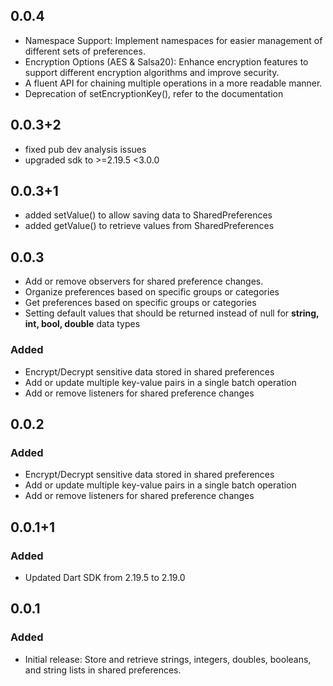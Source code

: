 ## 0.0.4
- Namespace Support: Implement namespaces for easier management of different sets of preferences.
- Encryption Options (AES & Salsa20): Enhance encryption features to support different encryption algorithms and improve security.
- A fluent API for chaining multiple operations in a more readable manner.
- Deprecation of setEncryptionKey(), refer to the documentation

## 0.0.3+2
- fixed pub dev analysis issues
- upgraded sdk to >=2.19.5 <3.0.0

## 0.0.3+1
- added setValue() to allow saving data to SharedPreferences
- added getValue() to retrieve values from SharedPreferences

## 0.0.3
- Add or remove observers for shared preference changes.
- Organize preferences based on specific groups or categories
- Get preferences based on specific groups or categories
- Setting default values that should be returned instead of null for **string, int, bool, double** data types

### Added
- Encrypt/Decrypt sensitive data stored in shared preferences
- Add or update multiple key-value pairs in a single batch operation
- Add or remove listeners for shared preference changes

## 0.0.2

### Added
- Encrypt/Decrypt sensitive data stored in shared preferences
- Add or update multiple key-value pairs in a single batch operation
- Add or remove listeners for shared preference changes

## 0.0.1+1

### Added
- Updated Dart SDK from 2.19.5 to 2.19.0

## 0.0.1

### Added
- Initial release: Store and retrieve strings, integers, doubles, booleans, and string lists in shared preferences.